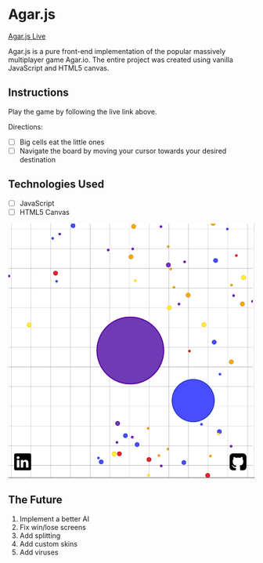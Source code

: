 # Agar.js

[Agar.js Live][github]

[github]: https://whasting.github.io/agar.js/

Agar.js is a pure front-end implementation of the popular massively multiplayer
game Agar.io. The entire project was created using vanilla JavaScript and
HTML5 canvas.

## Instructions

Play the game by following the live link above.

Directions:
- [ ] Big cells eat the little ones
- [ ] Navigate the board by moving your cursor towards your desired destination

## Technologies Used

- [ ] JavaScript
- [ ] HTML5 Canvas

![agar](docs/images/agar.png)

## The Future

 1. Implement a better AI
 2. Fix win/lose screens
 3. Add splitting
 4. Add custom skins
 5. Add viruses
